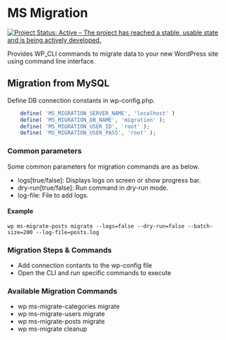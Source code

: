 # MS Migration

[![Project Status: Active – The project has reached a stable, usable state and is being actively developed.](https://www.repostatus.org/badges/latest/active.svg)](https://www.repostatus.org/#active)

Provides WP_CLI commands to migrate data to your new WordPress site using command line interface.

## Migration from MySQL

Define DB connection constants in wp-config.php.

~~~PHP
    define( 'MS_MIGRATION_SERVER_NAME', 'localhost' )
    define( 'MS_MIGRATION_DB_NAME', 'migration' );
    define( 'MS_MIGRATION_USER_ID', 'root' );
    define( 'MS_MIGRATION_USER_PASS', 'root' );
~~~

### Common parameters

Some common parameters for migration commands are as below.

-   logs[true/false]: Displays logs on screen or show progress bar.
-   dry-run[true/false]: Run command in dry-run mode.
-   log-file: File to add logs.

#### Example

`wp ms-migrate-posts migrate --logs=false --dry-run=false --batch-size=200 --log-file=posts.log`

### Migration Steps & Commands

-   Add connection contants to the wp-config file
-   Open the CLI and run specific commands to execute

### Available Migration Commands

-   wp ms-migrate-categories migrate
-   wp ms-migrate-users migrate
-   wp ms-migrate-posts migrate
-   wp ms-migrate cleanup
